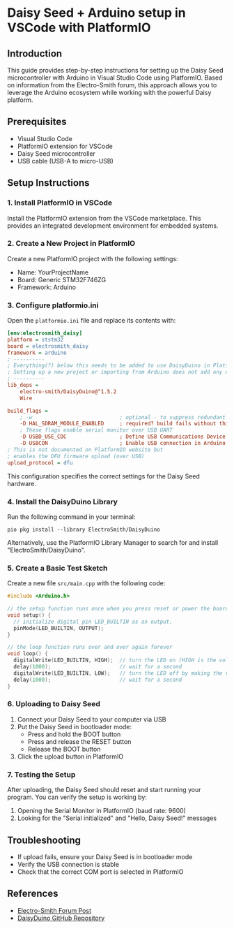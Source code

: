 # Daisy Seed + Arduino setup in VSCode with PlatformIO
## Introduction

This guide provides step-by-step instructions for setting up the Daisy Seed microcontroller with Arduino in Visual Studio Code using PlatformIO. Based on information from the Electro-Smith forum, this approach allows you to leverage the Arduino ecosystem while working with the powerful Daisy platform.

## Prerequisites

- Visual Studio Code
- PlatformIO extension for VSCode
- Daisy Seed microcontroller
- USB cable (USB-A to micro-USB)

## Setup Instructions

### 1. Install PlatformIO in VSCode

Install the PlatformIO extension from the VSCode marketplace. This provides an integrated development environment for embedded systems.

### 2. Create a New Project in PlatformIO

Create a new PlatformIO project with the following settings:
- Name: YourProjectName
- Board: Generic STM32F746ZG
- Framework: Arduino

### 3. Configure platformio.ini

Open the `platformio.ini` file and replace its contents with:

```ini
[env:electrosmith_daisy]
platform = ststm32
board = electrosmith_daisy
framework = arduino
; ----------
; Everything(?) below this needs to be added to use DaisyDuino in PlatformIO.
; Setting up a new project or importing from Arduino does not add any of this.
; ----------
lib_deps = 
    electro-smith/DaisyDuino@^1.5.2
    Wire 

build_flags = 
    ; -w                            ; optional - to suppress redundant definition warnings
    -D HAL_SDRAM_MODULE_ENABLED     ; required? build fails without this one
    ; These flags enable serial monitor over USB UART
    -D USBD_USE_CDC                 ; Define USB Communications Device Class (for serial I/O)
    -D USBCON                       ; Enable USB connection in Arduino (?)
; This is not documented on PlatformIO website but
; enables the DFU firmware upload (over USB)
upload_protocol = dfu
```

This configuration specifies the correct settings for the Daisy Seed hardware.

### 4. Install the DaisyDuino Library

Run the following command in your terminal:

```
pio pkg install --library ElectroSmith/DaisyDuino
```

Alternatively, use the PlatformIO Library Manager to search for and install "ElectroSmith/DaisyDuino".

### 5. Create a Basic Test Sketch

Create a new file `src/main.cpp` with the following code:

```cpp
#include <Arduino.h>

// the setup function runs once when you press reset or power the board
void setup() {
  // initialize digital pin LED_BUILTIN as an output.
  pinMode(LED_BUILTIN, OUTPUT);
}

// the loop function runs over and over again forever
void loop() {
  digitalWrite(LED_BUILTIN, HIGH);  // turn the LED on (HIGH is the voltage level)
  delay(1000);                      // wait for a second
  digitalWrite(LED_BUILTIN, LOW);   // turn the LED off by making the voltage LOW
  delay(1000);                      // wait for a second
}
```

### 6. Uploading to Daisy Seed

1. Connect your Daisy Seed to your computer via USB
2. Put the Daisy Seed in bootloader mode:
   - Press and hold the BOOT button
   - Press and release the RESET button
   - Release the BOOT button
3. Click the upload button in PlatformIO

### 7. Testing the Setup

After uploading, the Daisy Seed should reset and start running your program. You can verify the setup is working by:

1. Opening the Serial Monitor in PlatformIO (baud rate: 9600)
2. Looking for the "Serial initialized" and "Hello, Daisy Seed!" messages

## Troubleshooting

- If upload fails, ensure your Daisy Seed is in bootloader mode
- Verify the USB connection is stable
- Check that the correct COM port is selected in PlatformIO

## References

- [Electro-Smith Forum Post](https://forum.electro-smith.com/t/daisy-seed-arduino-development-in-vscode/3639/2)
- [DaisyDuino GitHub Repository](https://github.com/electro-smith/DaisyDuino)
